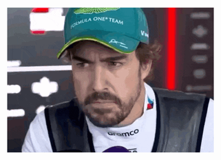 ![image alt](https://github.com/Muf1k/about/blob/21535174537c1366c06a0e50ad434689c96a351d/fernando-alonso-alonso.gif)
